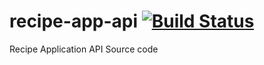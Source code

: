# recipe-app-api [![Build Status](https://travis-ci.com/ywpark1/recipe-app-api.svg?branch=master)](https://travis-ci.com/ywpark1/recipe-app-api)

Recipe Application API Source code
